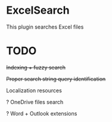 # ExcelSearch
This plugin searches Excel files 

# TODO
~~Indexing + fuzzy search~~

~~Proper search string query identification~~

Localization resources

? OneDrive files search

? Word + Outlook extensions
